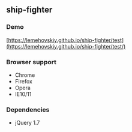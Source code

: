 ship-fighter
-------

### Demo

[https://lemehovskiy.github.io/ship-fighter/test](https://lemehovskiy.github.io/ship-fighter/test/)

### Browser support

* Chrome
* Firefox
* Opera
* IE10/11


### Dependencies

* jQuery 1.7